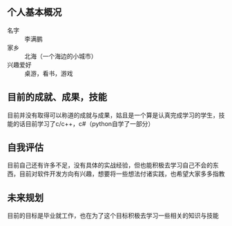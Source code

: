 ## 个人基本概况
<dl>
<dt>名字</dt>
<dd>李满鹏</dd>
<dt>家乡</dt>
<dd>北海（一个海边的小城市）</dd>
<dt>兴趣爱好</dt>
<dd>桌游，看书，游戏</dd>
</dl>


## 目前的成就、成果，技能

目前并没有取得可以称道的成就与成果，姑且是一个算是认真完成学习的学生，技能的话目前学习了c/c++，c#（python自学了一部分）

## 自我评估

目前自己还有许多不足，没有具体的实战经验，但也能积极去学习自己不会的东西，目前对软件开发方向有兴趣，想要将一些想法付诸实践，也希望大家多多指教


## 未来规划

目前的目标是毕业就工作，也在为了这个目标积极去学习一些相关的知识与技能

